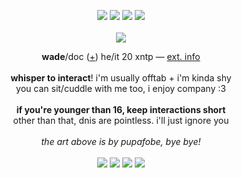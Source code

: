 <p align="center">
<img src="https://i.imgur.com/KSltgW8.gif"> <img src="https://i.imgur.com/ub9zjHd.gif"> <img src="https://i.imgur.com/kNKutNF.gif"> <img src="https://i.imgur.com/1ED6bdW.gif"><br><br>
<img src="https://i.imgur.com/zJknwfZ.png">
</p>
<p align="center">
  <b>wade</b>/doc (<a href="https://pronouns.cc/@deadpool">+</a>) he/it 20 xntp ― <a href="https://funny.straw.page/">ext. info</a>
  <br><br>
<b>whisper to interact</b>! i'm usually offtab + i'm kinda shy
<br>you can sit/cuddle with me too, i enjoy company :3
<br><br><b>if you're younger than 16, keep interactions short</b>
<br>other than that, dnis are pointless. i'll just ignore you
  <br><br><i>the art above is by pupafobe, bye bye!</i>
  <br><br><img src="https://i.imgur.com/uc3EKKa.gif"> <img src="https://i.imgur.com/yKjZwEt.gif"> <img src="https://64.media.tumblr.com/17252dac1c68675520b69adefa42242b/26f6392655aacdf9-bc/s250x400/b190593895fdd1ae61013ca7275cba89b823762c.gif"> <img src="https://64.media.tumblr.com/efcb9073375606fda86b0395cc2c5d8d/c31d53c05dc221a7-bf/s250x400/6b7d09831f8b94d8f4af145e37f64eb61e8de474.gif">
</p>
